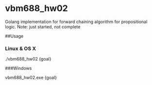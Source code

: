 # vbm688_hw02

Golang implementation for forward chaining algorithm for propositional logic. 
Note: just started, not complete


##Usage
### Linux & OS X

./vbm688_hw02 {goal}

###Windows

vbm688_hw02.exe {goal}
